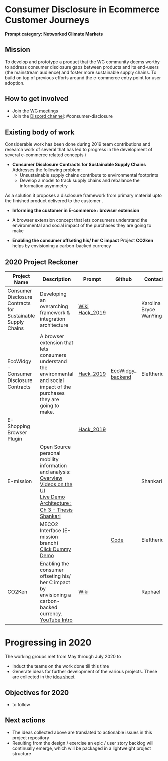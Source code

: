 # Consumer Disclosure in Ecommerce Customer Journeys

**Prompt category: Networked Climate Markets** 

## Mission 
To develop and prototype a product that the WG community deems worthy to address consumer disclosure gaps between products and its end-users (the mainstream audience) and foster more sustainable supply chains. To build on top of previous efforts around the e-commerce entry point for user adoption.

## How to get involved
- Join the [WG meetings](https://collabathon-docs.openclimate.earth/hacks/2020-working-groups/consumer-disclosure-working-group/meetings-2020) 
- Join the [Discord channel](https://discordapp.com/invite/jpD4Vc7): #consumer-disclosure 

## Existing body of work

Considerable work has been done during 2019 team contributions and research work of several that has led to progress in the development of several e-commerce related concepts \

- **Consumer Disclosure Contracts for Sustainable Supply Chains**
Addresses the following problem:
    - Unsustainable supply chains contribute to environmental footprints
    - Develop a model to track supply chains and rebalance the information asymmetry 

As a solution it proposes a disclosure framework from primary material upto the finished product delivered to the customer .

- **Informing the customer in E-commerce : browser extension** 
 - A browser extension concept that lets consumers understand the environmental and social impact of the purchases they are going to make

- **Enabling the consumer offseting his/ her C impact**
Project **CO2ken** helps by envisioning a carbon-backed currency

## 2020 Project Reckoner

| Project Name                                                | Description                                                                                                                                | Prompt           | Github              | Contact                |
|-------------------------------------------------------------|--------------------------------------------------------------------------------------------------------------------------------------------|------------------|---------------------|------------------------|
| Consumer Disclosure Contracts for Sustainable Supply Chains | Developing an overarching framework &  integration architecture                                                                            | [Wiki   Hack_2019](https://app.gitbook.com/@open-climate/s/open-climate-collabathon/hacks/team-contributions/consumer-disclosure-and-sustainable-supply-chains/single-sustainability-score) |                     | Karolina Bryce WanYing |
| EcoWidgy - Consumer Disclosure Contracts                    | A browser extension that lets consumers understand the environmental and social impact of the purchases they are going to make.            | [Hack_2019](https://collabathon-docs.openclimate.earth/hacks/team-contributions/consumer-disclosure-and-sustainable-supply-chains/consumer-disclosure-contracts-or-eco-widgy)        | [EcoWidgy_   backend](https://github.com/OpenClimateProject/ecowidgy_backend) | Eleftherios            |
| E-Shopping Browser Plugin                                   |                                                                                                                                            | [Hack_2019](https://collabathon-docs.openclimate.earth/hacks/team-contributions/consumer-disclosure-and-sustainable-supply-chains/consumer-disclosure-contracts-or-eco-widgy)        |                     |                        |
| E-mission                                                   | Open Source personal mobility information and analysis:  <br>[Overview](https://github.com/e-mission/e-mission-docs/#overview)<br>     [Videos on the UI](https://nextcloud.damajash.org/s/MTE4y3tJeX4g6sG)<br>   [Live Demo](https://e-mission.eecs.berkeley.edu/#/client_setup?new_client=urap2017emotion&clear_usercache=true&clear_local_storage=true)<br>    [Architecture : Ch 3 - Thesis Shankari](https://www2.eecs.berkeley.edu/Pubs/TechRpts/2019/EECS-2019-180.pdf) |                  |                     | Shankari               |
|                                                             | MECO2 Interface (E-mission branch)<br>   [Click Dummy Demo](https://xd.adobe.com/view/c95f14ba-4c09-478b-67dd-18ce412dca66-bf6e/)                                                                              |                  | [Code](https://github.com/open-source-lab-DFKI/meco2-phone)                    | Eleftherios            |
| CO2Ken                                                      | Enabling the consumer offseting his/ her C impact by envisioning a carbon-backed currency.   <br> [YouTube Intro](https://youtu.be/r7oeNbfVQ78)                                 | [Wiki](https://collabathon-docs.openclimate.earth/prompts-1/prompts/networked-climate-markets/co2ken)             |                     | Raphael                |


# Progressing in 2020  

The working groups met from May through July 2020 to 
- Induct the teams on the work done till this time  
- Generate ideas for further development of the various projects.  These are collected in the [idea sheet](https://docs.google.com/spreadsheets/d/1aOJ76HEbkgeFsF7z_4wJlfufQRievMcwAIvPl_aCwRM/edit?usp=sharing) 

## Objectives for 2020
- to follow

## Next actions 
- The ideas collected above are translated to actionable issues in this project repository
- Resulting from the design / exercise an epic / user story backlog will continually emerge, which will be packaged in a lightweight project structure


